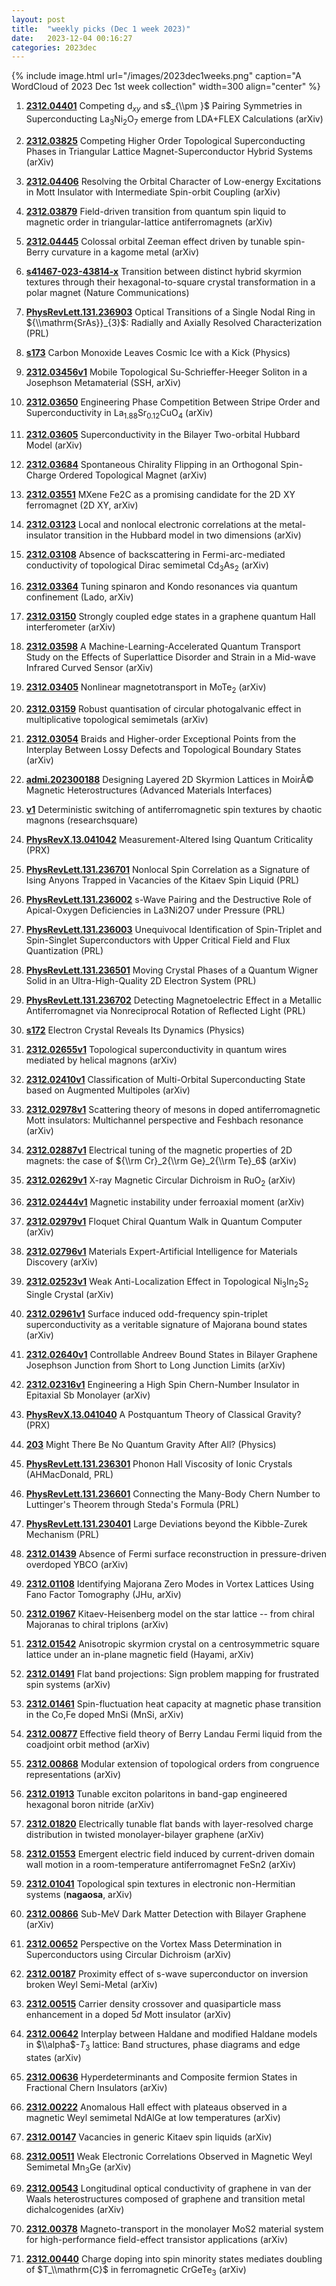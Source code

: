 ```yaml
---
layout: post
title:  "weekly picks (Dec 1 week 2023)"
date:   2023-12-04 00:16:27
categories: 2023dec
---
```



{% include image.html url="/images/2023dec1weeks.png" caption="A WordCloud of 2023 Dec 1st week collection" width=300 align="center" %}




1. **[2312.04401](http://arxiv.org/abs/2312.04401)** Competing d$_{xy}$ and s$_{\\pm }$ Pairing Symmetries in Superconducting La$_{3}$Ni$_{2}$O$_{7}$ emerge from LDA+FLEX Calculations (arXiv)

1. **[2312.03825](http://arxiv.org/abs/2312.03825)** Competing Higher Order Topological Superconducting Phases in Triangular Lattice Magnet-Superconductor Hybrid Systems (arXiv)

1. **[2312.04406](http://arxiv.org/abs/2312.04406)** Resolving the Orbital Character of Low-energy Excitations in Mott Insulator with Intermediate Spin-orbit Coupling (arXiv)

1. **[2312.03879](http://arxiv.org/abs/2312.03879)** Field-driven transition from quantum spin liquid to magnetic order in triangular-lattice antiferromagnets (arXiv)

1. **[2312.04445](http://arxiv.org/abs/2312.04445)** Colossal orbital Zeeman effect driven by tunable spin-Berry curvature in a kagome metal (arXiv)



1. **[s41467-023-43814-x](https://www.nature.com/articles/s41467-023-43814-x)** Transition between distinct hybrid skyrmion textures through their hexagonal-to-square crystal transformation in a polar magnet (Nature Communications)


1. **[PhysRevLett.131.236903](https://link.aps.org/doi/10.1103/PhysRevLett.131.236903)** Optical Transitions of a Single Nodal Ring in ${\\mathrm{SrAs}}_{3}$: Radially and Axially Resolved Characterization (PRL)

1. **[s173](https://physics.aps.org/articles/v16/s173)** Carbon Monoxide Leaves Cosmic Ice with a Kick (Physics)




1. **[2312.03456v1](https://arxiv.org/abs/2312.03456v1)** Mobile Topological Su-Schrieffer-Heeger Soliton in a Josephson Metamaterial (SSH, arXiv)

1. **[2312.03650](http://arxiv.org/abs/2312.03650)** Engineering Phase Competition Between Stripe Order and Superconductivity in La$_{1.88}$Sr$_{0.12}$CuO$_4$ (arXiv)

1. **[2312.03605](http://arxiv.org/abs/2312.03605)** Superconductivity in the Bilayer Two-orbital Hubbard Model (arXiv)

1. **[2312.03684](http://arxiv.org/abs/2312.03684)** Spontaneous Chirality Flipping in an Orthogonal Spin-Charge Ordered Topological Magnet (arXiv)

1. **[2312.03551](http://arxiv.org/abs/2312.03551)** MXene Fe2C as a promising candidate for the 2D XY ferromagnet (2D XY, arXiv)

1. **[2312.03123](http://arxiv.org/abs/2312.03123)** Local and nonlocal electronic correlations at the metal-insulator transition in the Hubbard model in two dimensions (arXiv)

1. **[2312.03108](http://arxiv.org/abs/2312.03108)** Absence of backscattering in Fermi-arc-mediated conductivity of topological Dirac semimetal Cd$_{3}$As$_{2}$ (arXiv)

1. **[2312.03364](http://arxiv.org/abs/2312.03364)** Tuning spinaron and Kondo resonances via quantum confinement (Lado, arXiv)

1. **[2312.03150](http://arxiv.org/abs/2312.03150)** Strongly coupled edge states in a graphene quantum Hall interferometer (arXiv)

1. **[2312.03598](http://arxiv.org/abs/2312.03598)** A Machine-Learning-Accelerated Quantum Transport Study on the Effects of Superlattice Disorder and Strain in a Mid-wave Infrared Curved Sensor (arXiv)

1. **[2312.03405](http://arxiv.org/abs/2312.03405)** Nonlinear magnetotransport in MoTe${}_2$ (arXiv)

1. **[2312.03159](http://arxiv.org/abs/2312.03159)** Robust quantisation of circular photogalvanic effect in multiplicative topological semimetals (arXiv)

1. **[2312.03054](http://arxiv.org/abs/2312.03054)** Braids and Higher-order Exceptional Points from the Interplay Between Lossy Defects and Topological Boundary States (arXiv)



1. **[admi.202300188](https://onlinelibrary.wiley.com/doi/abs/10.1002/admi.202300188)** Designing Layered 2D Skyrmion Lattices in MoirÃ© Magnetic Heterostructures (Advanced Materials Interfaces)

1. **[v1](https://www.researchsquare.com/article/rs-2839142/v1)** Deterministic switching of antiferromagnetic spin textures by chaotic magnons (researchsquare)

1. **[PhysRevX.13.041042](https://link.aps.org/doi/10.1103/PhysRevX.13.041042)** Measurement-Altered Ising Quantum Criticality (PRX)

1. **[PhysRevLett.131.236701](https://link.aps.org/doi/10.1103/PhysRevLett.131.236701)** Nonlocal Spin Correlation as a Signature of Ising Anyons Trapped in Vacancies of the Kitaev Spin Liquid (PRL)

1. **[PhysRevLett.131.236002](https://link.aps.org/doi/10.1103/PhysRevLett.131.236002)** s-Wave Pairing and the Destructive Role of Apical-Oxygen Deficiencies in La3Ni2O7 under Pressure (PRL)

1. **[PhysRevLett.131.236003](https://link.aps.org/doi/10.1103/PhysRevLett.131.236003)** Unequivocal Identification of Spin-Triplet and Spin-Singlet Superconductors with Upper Critical Field and Flux Quantization (PRL)

1. **[PhysRevLett.131.236501](https://link.aps.org/doi/10.1103/PhysRevLett.131.236501)** Moving Crystal Phases of a Quantum Wigner Solid in an Ultra-High-Quality 2D Electron System (PRL)

1. **[PhysRevLett.131.236702](https://link.aps.org/doi/10.1103/PhysRevLett.131.236702)** Detecting Magnetoelectric Effect in a Metallic Antiferromagnet via Nonreciprocal Rotation of Reflected Light (PRL)

1. **[s172](https://physics.aps.org/articles/v16/s172)** Electron Crystal Reveals Its Dynamics (Physics)




1. **[2312.02655v1](https://arxiv.org/abs/2312.02655v1)** Topological superconductivity in quantum wires mediated by helical magnons (arXiv)

1. **[2312.02410v1](https://arxiv.org/abs/2312.02410v1)** Classification of Multi-Orbital Superconducting State based on Augmented Multipoles (arXiv)

1. **[2312.02978v1](https://arxiv.org/abs/2312.02978v1)** Scattering theory of mesons in doped antiferromagnetic Mott insulators: Multichannel perspective and Feshbach resonance (arXiv)

1. **[2312.02887v1](https://arxiv.org/abs/2312.02887v1)** Electrical tuning of the magnetic properties of 2D magnets: the case of ${\\rm Cr}_2{\\rm Ge}_2{\\rm Te}_6$ (arXiv)

1. **[2312.02629v1](https://arxiv.org/abs/2312.02629v1)** X-ray Magnetic Circular Dichroism in RuO$_2$ (arXiv)

1. **[2312.02444v1](https://arxiv.org/abs/2312.02444v1)** Magnetic instability under ferroaxial moment (arXiv)

1. **[2312.02979v1](https://arxiv.org/abs/2312.02979v1)** Floquet Chiral Quantum Walk in Quantum Computer (arXiv)

1. **[2312.02796v1](https://arxiv.org/abs/2312.02796v1)** Materials Expert-Artificial Intelligence for Materials Discovery (arXiv)

1. **[2312.02523v1](https://arxiv.org/abs/2312.02523v1)** Weak Anti-Localization Effect in Topological Ni$_3$In$_2$S$_2$ Single Crystal (arXiv)

1. **[2312.02961v1](https://arxiv.org/abs/2312.02961v1)** Surface induced odd-frequency spin-triplet superconductivity as a veritable signature of Majorana bound states (arXiv)

1. **[2312.02640v1](https://arxiv.org/abs/2312.02640v1)** Controllable Andreev Bound States in Bilayer Graphene Josephson Junction from Short to Long Junction Limits (arXiv)

1. **[2312.02316v1](https://arxiv.org/abs/2312.02316v1)** Engineering a High Spin Chern-Number Insulator in Epitaxial Sb Monolayer (arXiv)




1. **[PhysRevX.13.041040](https://link.aps.org/doi/10.1103/PhysRevX.13.041040)** A Postquantum Theory of Classical Gravity? (PRX)

1. **[203](https://physics.aps.org/articles/v16/203)** Might There Be No Quantum Gravity After All? (Physics)

1. **[PhysRevLett.131.236301](https://link.aps.org/doi/10.1103/PhysRevLett.131.236301)** Phonon Hall Viscosity of Ionic Crystals (AHMacDonald, PRL)

1. **[PhysRevLett.131.236601](https://link.aps.org/doi/10.1103/PhysRevLett.131.236601)** Connecting the Many-Body Chern Number to Luttinger's Theorem through Steda's Formula (PRL)

1. **[PhysRevLett.131.230401](https://link.aps.org/doi/10.1103/PhysRevLett.131.230401)** Large Deviations beyond the Kibble-Zurek Mechanism (PRL)




1. **[2312.01439](http://arxiv.org/abs/2312.01439)** Absence of Fermi surface reconstruction in pressure-driven overdoped YBCO (arXiv)

1. **[2312.01108](http://arxiv.org/abs/2312.01108)** Identifying Majorana Zero Modes in Vortex Lattices Using Fano Factor Tomography (JHu, arXiv)

1. **[2312.01967](http://arxiv.org/abs/2312.01967)** Kitaev-Heisenberg model on the star lattice -- from chiral Majoranas to chiral triplons (arXiv)

1. **[2312.01542](http://arxiv.org/abs/2312.01542)** Anisotropic skyrmion crystal on a centrosymmetric square lattice under an in-plane magnetic field (Hayami, arXiv)

1. **[2312.01491](http://arxiv.org/abs/2312.01491)** Flat band projections: Sign problem mapping for frustrated spin systems (arXiv)

1. **[2312.01461](http://arxiv.org/abs/2312.01461)** Spin-fluctuation heat capacity at magnetic phase transition in the Co,Fe doped MnSi (MnSi, arXiv)

1. **[2312.00877](http://arxiv.org/abs/2312.00877)** Effective field theory of Berry Landau Fermi liquid from the coadjoint orbit method (arXiv)

1. **[2312.00868](http://arxiv.org/abs/2312.00868)** Modular extension of topological orders from congruence representations (arXiv)

1. **[2312.01913](http://arxiv.org/abs/2312.01913)** Tunable exciton polaritons in band-gap engineered hexagonal boron nitride (arXiv)

1. **[2312.01820](http://arxiv.org/abs/2312.01820)** Electrically tunable flat bands with layer-resolved charge distribution in twisted monolayer-bilayer graphene (arXiv)

1. **[2312.01553](http://arxiv.org/abs/2312.01553)** Emergent electric field induced by current-driven domain wall motion in a room-temperature antiferromagnet FeSn2 (arXiv)

1. **[2312.01041](http://arxiv.org/abs/2312.01041)** Topological spin textures in electronic non-Hermitian systems (**nagaosa**, arXiv)

1. **[2312.00866](http://arxiv.org/abs/2312.00866)** Sub-MeV Dark Matter Detection with Bilayer Graphene (arXiv)


1. **[2312.00652](http://arxiv.org/abs/2312.00652)** Perspective on the Vortex Mass Determination in Superconductors using Circular Dichroism (arXiv)

1. **[2312.00187](http://arxiv.org/abs/2312.00187)** Proximity effect of s-wave superconductor on inversion broken Weyl Semi-Metal (arXiv)

1. **[2312.00515](http://arxiv.org/abs/2312.00515)** Carrier density crossover and quasiparticle mass enhancement in a doped 5$d$ Mott insulator (arXiv)

1. **[2312.00642](http://arxiv.org/abs/2312.00642)** Interplay between Haldane and modified Haldane models in $\\alpha$-$T_{3}$ lattice: Band structures, phase diagrams and edge states (arXiv)

1. **[2312.00636](http://arxiv.org/abs/2312.00636)** Hyperdeterminants and Composite fermion States in Fractional Chern Insulators (arXiv)

1. **[2312.00222](http://arxiv.org/abs/2312.00222)** Anomalous Hall effect with plateaus observed in a magnetic Weyl semimetal NdAlGe at low temperatures (arXiv)

1. **[2312.00147](http://arxiv.org/abs/2312.00147)** Vacancies in generic Kitaev spin liquids (arXiv)

1. **[2312.00511](http://arxiv.org/abs/2312.00511)** Weak Electronic Correlations Observed in Magnetic Weyl Semimetal Mn$_3$Ge (arXiv)

1. **[2312.00543](http://arxiv.org/abs/2312.00543)** Longitudinal optical conductivity of graphene in van der Waals heterostructures composed of graphene and transition metal dichalcogenides (arXiv)

1. **[2312.00378](http://arxiv.org/abs/2312.00378)** Magneto-transport in the monolayer MoS2 material system for high-performance field-effect transistor applications (arXiv)

1. **[2312.00440](http://arxiv.org/abs/2312.00440)** Charge doping into spin minority states mediates doubling of $T_\\mathrm{C}$ in ferromagnetic CrGeTe$_3$ (arXiv)
